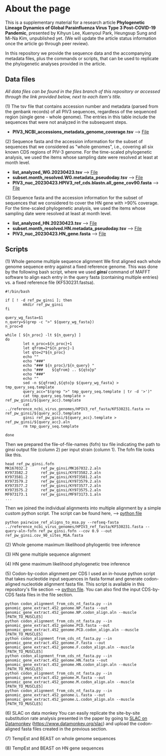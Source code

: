 # About the page

This is a supplementary material for a research article __Phylogenetic Lineage Dynamics of Global Parainfluenza Virus Type 3 Post-COVID-19 Pandemic__,
presented by Kihyun Lee, Kuenyoul Park, Heungsup Sung and Mi-Na Kim, unpublished yet. (We will update the article status information once the article go through peer review).

In this repository we provide the sequence data and the accompanying metadata files, plus the commands or scripts, that can be used to replicate the phylogenetic analyses provided in the article.

## Data files
*All data files can be found in the files branch of this repository or accessed through the link provided below, next to each item's title.*

(1) The tsv file that contains accession number and metadata (parsed from the genbank records) of all PIV3 sequences, regardless of the sequenced region (single gene - whole genome). The entries in this table include the sequences that were not analyzed in the subsequent steps.
* __PIV3_NCBI_accessions_metadata_genome_coverage.tsv__ --> [File](https://github.com/kihyunee/parainfluenza_lineages/blob/88605fda870c4ca9e3a51912fa13133941b3d091/PIV3_NCBI_accessions_metadata_genome_coverage.tsv)

(2) Sequence fasta and the accession information for the subset of sequences that we considered as "whole genomes", i.e., covering all six known CDS regions of PIV-3 genome. For the time-scaled phylogenetic analysis, we used the items whose sampling date were resolved at least at month level.
* __list_analyzed_WG.20230423.tsv__  --> [File](https://github.com/kihyunee/parainfluenza_lineages/blob/88605fda870c4ca9e3a51912fa13133941b3d091/list_analyzed_WG.20230423.tsv)
* __subset.month_resolved.WG.metadata_pseudoday.tsv__  --> [File](https://github.com/kihyunee/parainfluenza_lineages/blob/88605fda870c4ca9e3a51912fa13133941b3d091/subset.month_resolved.WG.metadata_pseudoday.tsv)
* __PIV3_nuc_20230423.HPIV3_ref_cds.blastn.all_gene_cov90.fasta__ --> [File](https://github.com/kihyunee/parainfluenza_lineages/blob/88605fda870c4ca9e3a51912fa13133941b3d091/PIV3_nuc_20230423.HPIV3_ref_cds.blastn.all_gene_cov90.fasta)

(3) Sequence fasta and the accession information for the subset of sequences that we considered to cover the HN gene with >90% coverage. For the time-scaled phylogenetic analysis, we used the items whose sampling date were resolved at least at month level.
* __list_analyzed_HN.20230423.tsv__  --> [File](https://github.com/kihyunee/parainfluenza_lineages/blob/88605fda870c4ca9e3a51912fa13133941b3d091/list_analyzed_HN.20230423.tsv)
* __subset.month_resolved.HN.metadata_pseudoday.tsv__  --> [File](https://github.com/kihyunee/parainfluenza_lineages/blob/88605fda870c4ca9e3a51912fa13133941b3d091/subset.month_resolved.HN.metadata_pseudoday.tsv)
* __PIV3_nuc_20230423.HN_gene.fasta__ --> [File](https://github.com/kihyunee/parainfluenza_lineages/blob/88605fda870c4ca9e3a51912fa13133941b3d091/PIV3_nuc_20230423.HN_gene.fasta)


## Scripts
(1) Whole genome multiple sequence alignment
We first aligned each whole genome sequence entry against a fixed reference genome. 
This was done by the following bash script, where we used *__ginsi__* command of MAFFT software to align each entry in the query fasta (containing multiple entries) vs. a fixed reference file (KF530231.fastsa).

```
#!/bin/bash

if [ ! -d ref_pw_ginsi ]; then
        mkdir ref_pw_ginsi
fi

query_wg_fasta=$1
n_query=$(grep -c ">" ${query_wg_fasta})
n_proc=0

while [ ${n_proc} -lt ${n_query} ]
do
        let n_proc=${n_proc}+1
        let qfrom=2*${n_proc}-1
        let qto=2*${n_proc}
        echo ""
        echo "###"
        echo "### ${n_proc}/${n_query} "
        echo "###    ${qfrom} .. ${qto}p"
        echo "###"
        echo ""
        sed -n ${qfrom},${qto}p ${query_wg_fasta} > tmp_query_seq.template
        query_acc="$(grep ">" tmp_query_seq.template | tr -d '>')"
        cat tmp_query_seq.template > ref_pw_ginsi/${query_acc}.template
        cat ../reference_ncbi_virus_genomes/HPIV3_ref_fasta/KF530231.fasta >> ref_pw_ginsi/${query_acc}.template
        ginsi ref_pw_ginsi/${query_acc}.template > ref_pw_ginsi/${query_acc}.aln
        rm tmp_query_seq.template

done
```

Then we prepared the file-of-file-names (fofn) tsv file indicating the path to ginsi output file (column 2) per input strain (column 1). The fofn file looks like this.
```
head ref_pw_ginsi.fofn
MK167032.2      ref_pw_ginsi/MK167032.2.aln
KY973582.2      ref_pw_ginsi/KY973582.2.aln
KY973581.2      ref_pw_ginsi/KY973581.2.aln
KY973579.2      ref_pw_ginsi/KY973579.2.aln
KY973577.2      ref_pw_ginsi/KY973577.2.aln
KY973575.2      ref_pw_ginsi/KY973575.2.aln
MF973173.1      ref_pw_ginsi/MF973173.1.aln
...
```

Then we joined the individual alignments into multiple alignment by a simple custom python script. The script can be found here, --> [python file](https://github.com/kihyunee/parainfluenza_lineages/blob/69a0340f2bbb9c12dacc25643534a2f269a0e6c0/pairwise_ref_aligns_to_msa.py)
```
python pairwise_ref_aligns_to_msa.py --refseq-fasta ../reference_ncbi_virus_genomes/HPIV3_ref_fasta/KF530231.fasta --query-aln-fofn ref_pw_ginsi.fofn --cov 0.9 --out ref_pw_ginsi.cov_90_sites_MSA.fasta
```

(2) Whole genome maximum likelihood phylogentic tree inference

(3) HN gene multiple sequence alignment

(4) HN gene maximum likelihood phylogenetic tree inference

(5) Codon-by-codon alignment per CDS
I used an in-house python script that takes nucleotide input sequences in fasta format and generate codon-aligned nucleotide alignment fasta file. 
This script is available in this repository's file section --> [python file](https://github.com/kihyunee/parainfluenza_lineages/blob/bb30d18b5bf9ce584a546855ed2d24090079029a/codon_alignment_from_cds_nt_fasta.py). 
You can also find the input CDS-by-CDS fasta files in the file section.
```
python codon_alignment_from_cds_nt_fasta.py --in genomic_gene_extract.452_genome.NP.fasta --out genomic_gene_extract.452_genome.NP.codon_align.aln --muscle [PATH_TO_MUSCLE5]
python codon_alignment_from_cds_nt_fasta.py --in genomic_gene_extract.452_genome.PCD.fasta --out genomic_gene_extract.452_genome.PCD.codon_align.aln --muscle [PATH_TO_MUSCLE5]
python codon_alignment_from_cds_nt_fasta.py --in genomic_gene_extract.452_genome.F.fasta --out genomic_gene_extract.452_genome.F.codon_align.aln --muscle [PATH_TO_MUSCLE5]
python codon_alignment_from_cds_nt_fasta.py --in genomic_gene_extract.452_genome.HN.fasta --out genomic_gene_extract.452_genome.HN.codon_align.aln --muscle [PATH_TO_MUSCLE5]
python codon_alignment_from_cds_nt_fasta.py --in genomic_gene_extract.452_genome.M.fasta --out genomic_gene_extract.452_genome.M.codon_align.aln --muscle [PATH_TO_MUSCLE5]
python codon_alignment_from_cds_nt_fasta.py --in genomic_gene_extract.452_genome.L.fasta --out genomic_gene_extract.452_genome.L.codon_align.aln --muscle [PATH_TO_MUSCLE5]
```

(6) SLAC on data monkey
You can easily replicate the site-by-site substitution rate analysis presented in the paper by going to [SLAC on Datamonkey](https://www.datamonkey.org/slac) (https://www.datamonkey.org/slac) and upload the codon-aligned fasta files created in the previous section.

(7) TempEst and BEAST on whole genome sequences

(8) TempEst and BEAST on HN gene sequences




